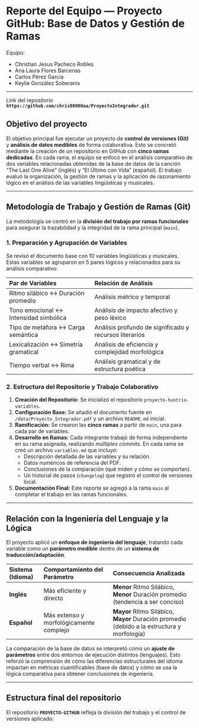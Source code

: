 # Reporte del Equipo — Proyecto GitHub: Base de Datos y Gestión de Ramas 
*Equipo:*
* Christian Jesus Pacheco Robles
* Ana Laura Flores Barcenas
* Carlos Pérez García
* Keylie González Soberanis

---
Link del repositorio **`https://github.com/chris00000aa/ProyectoIntegrador.git`**

## Objetivo del proyecto

El objetivo principal fue ejecutar un proyecto de **control de versiones (Git)** y **análisis de datos medibles** de forma colaborativa. Esto se concretó mediante la creación de un repositorio en GitHub con **cinco ramas dedicadas**. En cada rama, el equipo se enfocó en el análisis comparativo de dos variables relacionadas obtenidas de la base de datos de la canción “The Last One Alive” (inglés) y “El Último con Vida” (español). El trabajo evaluó la organización, la gestión de ramas y la aplicación de razonamiento lógico en el análisis de las variables lingüísticas y musicales.

---

##  Metodología de Trabajo y Gestión de Ramas (Git) 

La metodología se centró en la **división del trabajo por ramas funcionales** para asegurar la trazabilidad y la integridad de la rama principal (`main`).

### 1. Preparación y Agrupación de Variables

Se revisó el documento base con 10 variables lingüísticas y musicales. Estas variables se agruparon en 5 pares lógicos y relacionados para su análisis comparativo:

| Par de Variables | Relación de Análisis |
| :--- | :--- |
| Ritmo silábico ↔ Duración promedio | Análisis métrico y temporal |
| Tono emocional ↔ Intensidad simbólica | Análisis de impacto afectivo y peso léxico |
| Tipo de metáfora ↔ Carga semántica | Análisis profundo de significado y recursos literarios |
| Lexicalización ↔ Simetría gramatical | Análisis de eficiencia y complejidad morfológica |
| Tiempo verbal ↔ Rima | Análisis gramatical y de estructura poética |

### 2. Estructura del Repositorio y Trabajo Colaborativo

1.  **Creación del Repositorio:** Se inicializó el repositorio `proyecto-huntrix-variables`.
2.  **Configuración Base:** Se añadió el documento fuente en `/data/Proyecto_Integrador.pdf` y un archivo `README.md` inicial.
3.  **Ramificación:** Se crearon las **cinco ramas** a partir de `main`, una para cada par de variables.
4.  **Desarrollo en Ramas:** Cada integrante trabajó de forma independiente en su rama asignada, realizando *múltiples commits*. En cada rama se creó un archivo `variables.md` que incluyó:
    * Descripción detallada de las variables y su relación.
    * Datos numéricos de referencia del PDF.
    * Conclusiones de la comparación (qué miden y cómo se comportan).
    * Un historial de pasos (`changelog`) que registró el control de versiones local.
5.  **Documentación Final:** Este reporte se agregó a la rama `main` al completar el trabajo en las ramas funcionales.

---

##  Relación con la Ingeniería del Lenguaje y la Lógica 

El proyecto aplicó un **enfoque de ingeniería del lenguaje**, tratando cada variable como un **parámetro medible** dentro de un **sistema de traducción/adaptación**.

| Sistema (Idioma) | Comportamiento del Parámetro | Consecuencia Analizada |
| :--- | :--- | :--- |
| **Inglés** | Más eficiente y directo | **Menor** Ritmo Silábico, **Menor** Duración promedio (tendencia a ser conciso) |
| **Español** | Más extenso y morfológicamente complejo | **Mayor** Ritmo Silábico, **Mayor** Duración promedio (debido a la estructura y morfología) |

La comparación de la base de datos se interpretó como un **ajuste de parámetros** entre dos entornos de ejecución distintos (lenguajes). Esto reforzó la comprensión de cómo las diferencias estructurales del idioma impactan en métricas cuantificables (base de datos) y cómo se usa la lógica comparativa para obtener conclusiones de ingeniería.

---



##  Estructura final del repositorio

El repositorio **`PROYECTO-GITHUB`** refleja la división del trabajo y el control de versiones aplicado:
